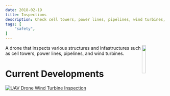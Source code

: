 ```yaml
---
date: 2018-02-19
title: Inspections
description: Check cell towers, power lines, pipelines, wind turbines, etc
tags: [
    "safety",
]
---
```

<img align="right" src="https://i.imgur.com/p8jenZt.png" style="width: 15%;">
A drone that inspects various structures and infastructures such as cell towers, power lines, pipelines, and wind turbines.

# Current Developments

[![UAV Drone Wind Turbine Inspection](https://i.imgur.com/pYmULGJ.png)](
https://www.youtube.com/watch?v=L8yWygGUAx0 "UAV Drone Wind Turbine Inspection")
